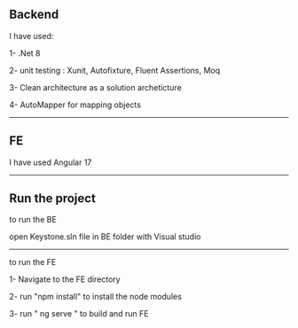 ## Backend
I have used: 

1- .Net 8 

2- unit testing : Xunit, Autofixture, Fluent Assertions, Moq

3- Clean architecture as a solution archeticture 

4- AutoMapper for mapping objects

----------------------------------------------------
## FE 

I have used Angular 17

_________________________________________________________________

## Run the project 

  to run the BE 

  open Keystone.sln file in BE folder with Visual studio

  ---------------------------------------------------------
  to run the FE 

 1- Navigate to the FE directory 

 2- run "npm install" to install the node modules 

 3- run " ng serve " to build and run FE


 
